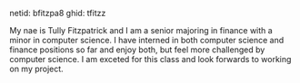 netid: bfitzpa8
ghid:  tfitzz

My nae is Tully Fitzpatrick and I am a senior majoring in finance with a minor in computer science. I have interned in both computer science and finance positions so far and enjoy both, but feel more challenged by computer science. I am exceted for this class and look forwards to working on my project.